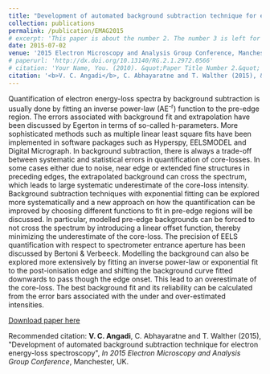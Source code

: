 ```yaml
---
title: "Development of automated background subtraction technique for electron energy-loss spectroscopy"
collection: publications
permalink: /publication/EMAG2015
# excerpt: 'This paper is about the number 2. The number 3 is left for future work.'
date: 2015-07-02
venue: '2015 Electron Microscopy and Analysis Group Conference, Manchester, UK'
# paperurl: 'http://dx.doi.org/10.13140/RG.2.1.2972.0566'
# citation: 'Your Name, You. (2010). &quot;Paper Title Number 2.&quot; <i>Journal of Materials Research</i>. 1(2).'
citation: '<b>V. C. Angadi</b>, C. Abhayaratne and T. Walther (2015), &quot;Development of automated background subtraction technique for electron energy-loss spectroscopy&quot;, <i>In 2015 Electron Microscopy and Analysis Group Conference</i>, Manchester, UK.'
---
```

Quantification of electron energy-loss spectra by background subtraction is usually done by fitting an inverse power-law (AE<sup>-r</sup>) function to the pre-edge region. The errors associated with background fit and extrapolation have been discussed by Egerton in terms of so-called h-parameters. More sophisticated methods such as multiple linear least square fits have been implemented in software packages such as Hyperspy, EELSMODEL and Digital Micrograph. In background subtraction, there is always a trade-off between systematic and statistical errors in quantification of core-losses. In some cases either due to noise, near edge or extended fine structures in preceding edges, the extrapolated background can cross the spectrum, which leads to large systematic underestimate of the core-loss intensity. Background subtraction techniques with exponential fitting can be explored more systematically and a new approach on how the quantification can be improved by choosing different functions to fit in pre-edge regions will be discussed. In particular, modelled pre-edge backgrounds can be forced to not cross the spectrum by introducing a linear offset function, thereby minimizing the underestimate of the core-loss. The precision of EELS quantification with respect to spectrometer entrance aperture has been discussed by Bertoni & Verbeeck. Modelling the background can also be explored more extensively by fitting an inverse power-law or exponential fit to the post-ionisation edge and shifting the background curve fitted downwards to pass though the edge onset. This lead to an overestimate of the core-loss. The best background fit and its reliability can be calculated from the error bars associated with the under and over-estimated intensities.  


[Download paper here](http://dx.doi.org/10.13140/RG.2.1.2972.0566)

Recommended citation: <b>V. C. Angadi</b>, C. Abhayaratne and T. Walther (2015), &quot;Development of automated background subtraction technique for electron energy-loss spectroscopy&quot;, <i>In 2015 Electron Microscopy and Analysis Group Conference</i>, Manchester, UK.